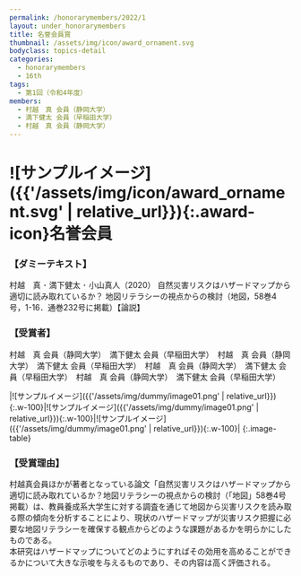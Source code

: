 ```yaml
---
permalink: /honorarymembers/2022/1
layout: under_honorarymembers
title: 名誉会員賞
thumbnail: /assets/img/icon/award_ornament.svg
bodyclass: topics-detail
categories:
  - honorarymembers
  - 16th
tags:
  - 第1回（令和4年度）
members:
  - 村越　真 会員（静岡大学）
  - 満下健太 会員（早稲田大学）
  - 村越　真 会員（静岡大学）
---
```


# ![サンプルイメージ]({{'/assets/img/icon/award_ornament.svg' | relative_url}}){:.award-icon}名誉会員

### 【ダミーテキスト】

村越　真 ･ 満下健太 ･ 小山真人（2020） 自然災害リスクはハザードマップから適切に読み取れているか？ 地図リテラシーの視点からの検討（地図，58巻4号，1-16．通巻232号に掲載）【論説】

### 【受賞者】

村越　真 会員（静岡大学）　満下健太 会員（早稲田大学）　村越　真 会員（静岡大学）　満下健太 会員（早稲田大学）　村越　真 会員（静岡大学）　満下健太 会員（早稲田大学）　村越　真 会員（静岡大学）　満下健太 会員（早稲田大学）

|![サンプルイメージ]({{'/assets/img/dummy/image01.png' | relative_url}}){:.w-100}|![サンプルイメージ]({{'/assets/img/dummy/image01.png' | relative_url}}){:.w-100}|![サンプルイメージ]({{'/assets/img/dummy/image01.png' | relative_url}}){:.w-100}|
{:.image-table}

### 【受賞理由】

村越真会員ほかが著者となっている論文「自然災害リスクはハザードマップから適切に読み取れているか？地図リテラシーの視点からの検討（「地図」58巻4号掲載）は、教員養成系大学生に対する調査を通じて地図から災害リスクを読み取る際の傾向を分析することにより、現状のハザードマップが災害リスク把握に必要な地図リテラシーを確保する観点からどのような課題があるかを明らかにしたものである。<br>
本研究はハザードマップについてどのようにすればその効用を高めることができるかについて大きな示唆を与えるものであり、その内容は高く評価される。